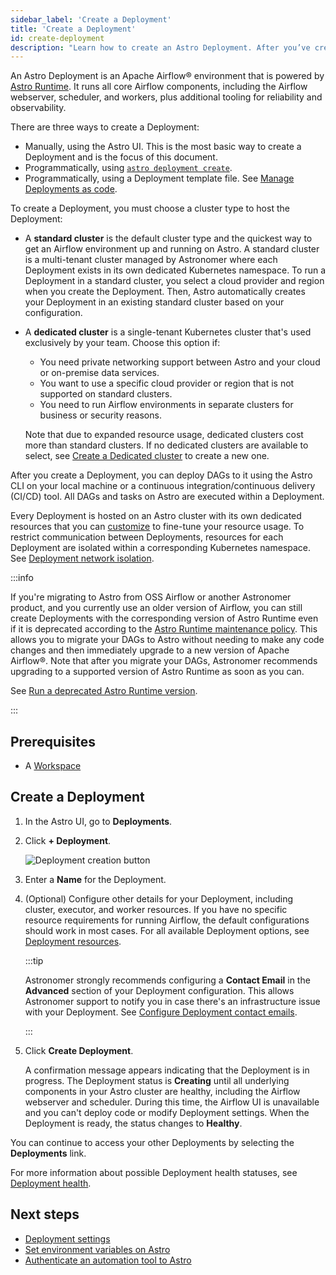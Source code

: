 ```yaml
---
sidebar_label: 'Create a Deployment'
title: 'Create a Deployment'
id: create-deployment
description: "Learn how to create an Astro Deployment. After you’ve created a Deployment, you can deploy DAGs to it from the Astro command-line interface (CLI), or from a continuous integration and continuous delivery (CI/CD) pipeline."
---
```


An Astro Deployment is an Apache Airflow® environment that is powered by [Astro Runtime](runtime-image-architecture.mdx). It runs all core Airflow components, including the Airflow webserver, scheduler, and workers, plus additional tooling for reliability and observability.

There are three ways to create a Deployment:

- Manually, using the Astro UI. This is the most basic way to create a Deployment and is the focus of this document.
- Programmatically, using [`astro deployment create`](cli/astro-deployment-create.md).
- Programmatically, using a Deployment template file. See [Manage Deployments as code](manage-deployments-as-code.md).

To create a Deployment, you must choose a cluster type to host the Deployment:

- A **standard cluster** is the default cluster type and the quickest way to get an Airflow environment up and running on Astro. A standard cluster is a multi-tenant cluster managed by Astronomer where each Deployment exists in its own dedicated Kubernetes namespace. To run a Deployment in a standard cluster, you select a cloud provider and region when you create the Deployment. Then, Astro automatically creates your Deployment in an existing standard cluster based on your configuration.

- A **dedicated cluster** is a single-tenant Kubernetes cluster that's used exclusively by your team. Choose this option if:

    - You need private networking support between Astro and your cloud or on-premise data services.
    - You want to use a specific cloud provider or region that is not supported on standard clusters.
    - You need to run Airflow environments in separate clusters for business or security reasons.

    Note that due to expanded resource usage, dedicated clusters cost more than standard clusters. If no dedicated clusters are available to select, see [Create a Dedicated cluster](create-dedicated-cluster.md) to create a new one.

After you create a Deployment, you can deploy DAGs to it using the Astro CLI on your local machine or a continuous integration/continuous delivery (CI/CD) tool. All DAGs and tasks on Astro are executed within a Deployment.

Every Deployment is hosted on an Astro cluster with its own dedicated resources that you can [customize](deployment-resources.md) to fine-tune your resource usage. To restrict communication between Deployments, resources for each Deployment are isolated within a corresponding Kubernetes namespace. See [Deployment network isolation](data-protection.md#deployment-network-isolation).

:::info

If you're migrating to Astro from OSS Airflow or another Astronomer product, and you currently use an older version of Airflow, you can still create Deployments with the corresponding version of Astro Runtime even if it is deprecated according to the [Astro Runtime maintenance policy](runtime-version-lifecycle-policy.mdx#astro-runtime-maintenance-policy). This allows you to migrate your DAGs to Astro without needing to make any code changes and then immediately upgrade to a new version of Apache Airflow®. Note that after you migrate your DAGs, Astronomer recommends upgrading to a supported version of Astro Runtime as soon as you can.

See [Run a deprecated Astro Runtime version](upgrade-runtime.md#run-a-deprecated-astro-runtime-version).

:::


## Prerequisites

- A [Workspace](manage-workspaces.md)

## Create a Deployment

1. In the Astro UI, go to **Deployments**.

2. Click **+ Deployment**.

    ![Deployment creation button](/img/docs/create-button.png)

3. Enter a **Name** for the Deployment.

4. (Optional) Configure other details for your Deployment, including cluster, executor, and worker resources. If you have no specific resource requirements for running Airflow, the default configurations should work in most cases. For all available Deployment options, see [Deployment resources](deployment-resources.md).

    :::tip

    Astronomer strongly recommends configuring a **Contact Email** in the **Advanced** section of your Deployment configuration. This allows Astronomer support to notify you in case there's an infrastructure issue with your Deployment. See [Configure Deployment contact emails](deployment-details.md#configure-deployment-contact-emails).

    :::

5. Click **Create Deployment**.

     A confirmation message appears indicating that the Deployment is in progress. The Deployment status is **Creating** until all underlying components in your Astro cluster are healthy, including the Airflow webserver and scheduler. During this time, the Airflow UI is unavailable and you can't deploy code or modify Deployment settings. When the Deployment is ready, the status changes to **Healthy**.

You can continue to access your other Deployments by selecting the **Deployments** link.

For more information about possible Deployment health statuses, see [Deployment health](deployment-health-incidents.md).

## Next steps

- [Deployment settings](deployment-settings.md)
- [Set environment variables on Astro](environment-variables.md)
- [Authenticate an automation tool to Astro](automation-authentication.md)
